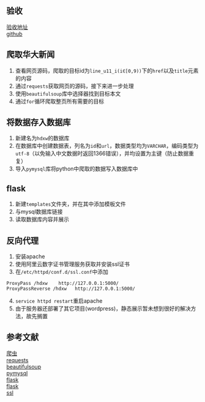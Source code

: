 ## 验收
[验收地址](https://goubei.site/hdxw)  
[github](https://github.com/gou-bei/2th)  
## 爬取华大新闻
1. 查看网页源码，爬取的目标id为`line_u11_i(i∈[0,9))`下的`href`以及`title`元素的内容
2. 通过`requests`获取网页的源码，接下来进一步处理
3. 使用`beautifulsoup`库中选择器找到目标本文
4. 通过`for`循环爬取整页所有需要的目标
## 将数据存入数据库
1. 新建名为`hdxw`的数据库
2. 在数据库中创建数据表，列名为`id`和`url`，数据类型均为`VARCHAR`，编码类型为`utf-8`（以免输入中文数据时返回1366错误），并均设置为主键（防止数据重复）
3. 导入`pymysql`库将python中爬取的数据写入数据库中
## flask
1. 新建`templates`文件夹，并在其中添加模板文件
2. 与mysql数据库链接
3. 读取数据库内容并展示
## 反向代理
1. 安装apache
2. 使用阿里云数字证书管理服务获取并安装ssl证书
3. 在`/etc/httpd/conf.d/ssl.conf`中添加 
```    
ProxyPass /hdxw    http://127.0.0.1:5000/  
ProxyPassReverse /hdxw   http://127.0.0.1:5000/
```
4. `service httpd restart`重启apache
5. 由于服务器还部署了其它项目(wordpress)，静态展示暂未想到很好的解决方法，故先搁置

## 参考文献
[爬虫](https://www.bilibili.com/video/BV1Ju4y1Y7k6)  
[requests](https://requests.readthedocs.io/projects/cn/zh-cn/latest/)  
[beautifulsoup](https://beautifulsoup.readthedocs.io/zh_CN/latest/)  
[pymysql](https://www.runoob.com/python3/python3-mysql.html)  
[flask](https://www.w3cschool.cn/flask/)  
[flask](https://zhuanlan.zhihu.com/p/183797110)  
[ssl](https://help.aliyun.com/zh/ssl-certificate/)